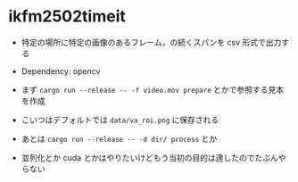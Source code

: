 # ikfm2502timeit

- 特定の場所に特定の画像のあるフレーム，の続くスパンを csv 形式で出力する
- Dependency: opencv
- まず `cargo run --release -- -f video.mov prepare` とかで参照する見本を作成
- こいつはデフォルトでは `data/va_roi.png` に保存される
- あとは `cargo run --release -- -d dir/ process` とか

- 並列化とか cuda とかはやりたいけどもう当初の目的は達したのでたぶんやらない


